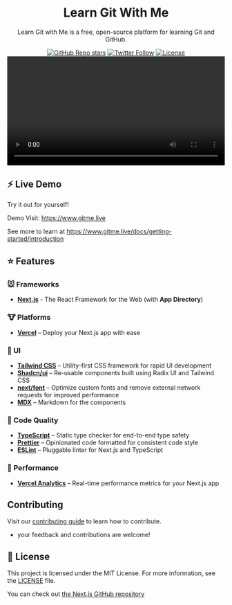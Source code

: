 <h1 align="center">Learn Git With Me</h1>
<p align="center">
Learn Git with Me is a free, open-source platform for learning Git and GitHub.
</p>
<div align="center">
  <a href="https://github.com/spaciousejar/learn-git-with-me/stargazers"><img alt="GitHub Repo stars" src="https://img.shields.io/github/stars/spaciousejar/learn-git-with-me"></a>
  <a href="https://twitter.com/spaciousejar"><img alt="Twitter Follow" src="https://img.shields.io/twitter/follow/spaciousejar"></a>
  <a href="[https://github.com/spaciousejar/learn-git-with-me/blob/main/LICENSE]"><img alt="License" src="https://img.shields.io/badge/License-MIT-yellow.svg"></a>
</div>
<video alt="Git ME" src="https://github.com/user-attachments/assets/ea2661ad-59dc-4427-87cd-ceb3b09f78c1" width="100%"></video>

## ⚡ Live Demo

Try it out for yourself!

Demo Visit: <https://www.gitme.live>

See more to learn at <https://www.gitme.live/docs/getting-started/introduction>


## ⭐ Features

### 🐭 Frameworks

- **[Next.js](https://nextjs.org/)** - The React Framework for the Web (with **App Directory**)

### 🐮 Platforms

- **[Vercel](https://vercel.com/)** – Deploy your Next.js app with ease


### 🐒 UI

- **[Tailwind CSS](https://tailwindcss.com/)** – Utility-first CSS framework for rapid UI development
- **[Shadcn/ui](https://ui.shadcn.com/)** – Re-usable components built using Radix UI and Tailwind CSS
- **[next/font](https://nextjs.org/docs/basic-features/font-optimization)** – Optimize custom fonts and remove external network requests for improved performance
- **[MDX](https://mdxjs.com/docs)** – Markdown for the components
  
### 🐴 Code Quality

- **[TypeScript](https://www.typescriptlang.org/)** – Static type checker for end-to-end type safety
- **[Prettier](https://prettier.io/)** – Opinionated code formatted for consistent code style
- **[ESLint](https://eslint.org/)** – Pluggable linter for Next.js and TypeScript


### 🐑 Performance

- **[Vercel Analytics](https://vercel.com/analytics)** – Real-time performance metrics for your Next.js app





## Contributing

Visit our [contributing guide](https://github.com/spaciousejar/learn-git-with-me/blob/main/CONTRIBUTING.md) to learn how to contribute.
- your feedback and contributions are welcome!


## 📜 License

This project is licensed under the MIT License. For more information, see the [LICENSE](./LICENSE) file.

You can check out [the Next.js GitHub repository](https://github.com/vercel/next.js/) 

